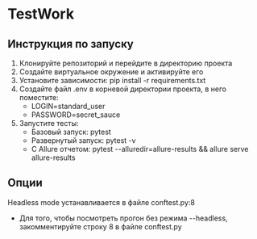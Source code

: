 # TestWork

## Инструкция по запуску

1. Клонируйте репозиторий и перейдите в директорию проекта
2. Создайте виртуальное окружение и активируйте его
3. Установите зависимости: pip install -r requirements.txt
4. Создайте файл .env в корневой директории проекта, в него поместите:
   - LOGIN=standard_user
   - PASSWORD=secret_sauce
5. Запустите тесты:
   - Базовый запуск: pytest
   - Развернутый запуск: pytest -v
   - С Allure отчетом: pytest --alluredir=allure-results && allure serve allure-results
  
## Опции

Headless mode устанавливается в файле conftest.py:8
- Для того, чтобы посмотреть прогон без режима --headless, закомментируйте строку 8 в файле conftest.py
